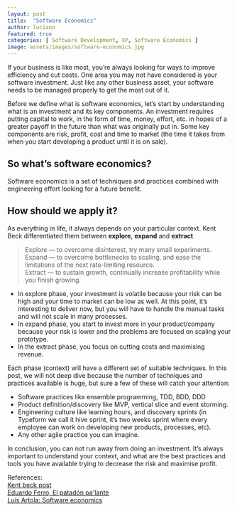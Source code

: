 ```yaml
---
layout: post
title:  "Software Economics"
author: luciano
featured: true
categories: [ Software Development, XP, Software Economics ]
image: assets/images/software-economics.jpg
---
```


If your business is like most, you’re always looking for ways to improve efficiency and cut costs. One area you may not have considered is your software investment. Just like any other business asset, your software needs to be managed properly to get the most out of it.

Before we define what is software economics, let’s start by understanding what is an investment and its key components.
An investment requires putting capital to work, in the form of time, money, effort, etc. in hopes of a greater payoff in the future than what was originally put in.
Some key components are risk, profit, cost and time to market (the time it takes from when you start developing a product until it is on sale).

## So what’s software economics?
Software economics is a set of techniques and practices combined with engineering effort looking for a future benefit.

## How should we apply it?
As everything in life, it always depends on your particular context. Kent Beck differentiated them between **explore**, **expand** and **extract**

> Explore — to overcome disinterest, try many small experiments. <br>
> Expand — to overcome bottlenecks to scaling, and ease the limitations of the next rate-limiting resource. <br>
> Extract — to sustain growth, continually increase profitability while you finish growing. <br>

* In explore phase, your investment is volatile because your risk can be high and your time to market can be low as well. At this point, it’s interesting to deliver now, but you will have to handle the manual tasks and will not scale in many processes.
* In expand phase, you start to invest more in your product/company because your risk is lower and the problems are focused on scaling your prototype.
* In the extract phase, you focus on cutting costs and maximising revenue.

Each phase (context) will have a different set of suitable techniques. In this post, we will not deep dive because the number of techniques and practices available is huge, but sure a few of these will catch your attention:
* Software practices like ensemble programming, TDD, BDD, DDD
* Product definition/discovery like MVP, vertical slice and event storming.
* Engineering culture like learning hours, and discovery sprints (in Typeform we call it hive sprint, it’s two weeks sprint where every employee can work on developing new products, processes, etc).
* Any other agile practice you can imagine.

In conclusion, you can not run away from doing an investment. It’s always important to understand your context, and what are the best practices and tools you have available trying to decrease the risk and maximise profit.

References:<br>
[Kent beck post](https://medium.com/@kentbeck_7670/fast-slow-in-3x-explore-expand-extract-6d4c94a7539) <br>
[Eduardo Ferro, El patadón pa'lante](https://www.youtube.com/watch?v=vEr2xbNoUxM&ab_channel=Autentia) <br>
[Luis Artola: Software economics](https://luisartola.es/) <br>